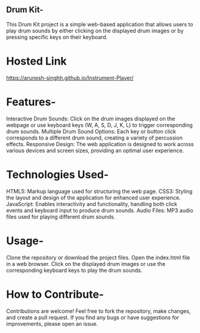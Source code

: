 ## Drum Kit-     
This Drum Kit project is a simple web-based application that allows users to play drum sounds by either clicking on the displayed drum images or by pressing specific keys on their keyboard.

# Hosted Link
https://arunesh-singhh.github.io/Instrument-Player/

# Features-     
Interactive Drum Sounds: Click on the drum images displayed on the webpage or use keyboard keys (W, A, S, D, J, K, L) to trigger corresponding drum sounds.
Multiple Drum Sound Options: Each key or button click corresponds to a different drum sound, creating a variety of percussion effects.
Responsive Design: The web application is designed to work across various devices and screen sizes, providing an optimal user experience.

# Technologies Used-     
HTML5: Markup language used for structuring the web page.
CSS3: Styling the layout and design of the application for enhanced user experience.
JavaScript: Enables interactivity and functionality, handling both click events and keyboard input to produce drum sounds.
Audio Files: MP3 audio files used for playing different drum sounds.

# Usage-    
Clone the repository or download the project files.
Open the index.html file in a web browser.
Click on the displayed drum images or use the corresponding keyboard keys to play the drum sounds.

# How to Contribute-    
Contributions are welcome! Feel free to fork the repository, make changes, and create a pull request. If you find any bugs or have suggestions for improvements, please open an issue.
